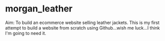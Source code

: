# morgan_leather
Aim: To build an ecommerce website selling leather jackets.
This is my first attempt to build a website from scratch using Github...wish me luck...I think I'm going to need it.
